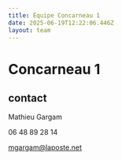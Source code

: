 ```yaml
---
title: Équipe Concarneau 1
date: 2025-06-19T12:22:06.446Z
layout: team
---
```


# Concarneau 1



## contact 

Mathieu Gargam

 06 48 89 28 14

mgargam@laposte.net

